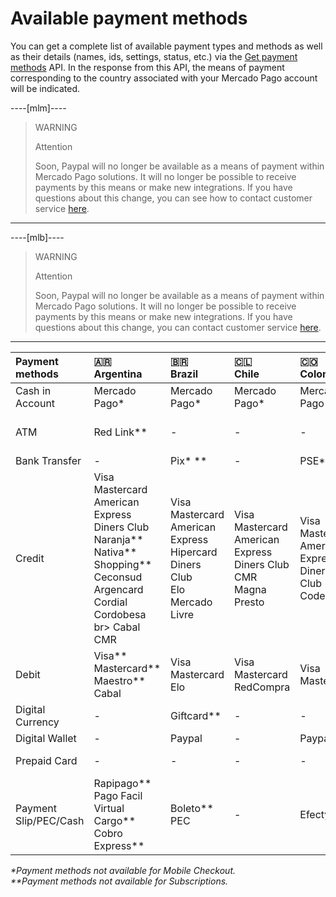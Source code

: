 # Available payment methods

You can get a complete list of available payment types and methods as well as their details (names, ids, settings, status, etc.) via the [Get payment methods](/developers/en/reference/payment_methods/_payment_methods/get) API. In the response from this API, the means of payment corresponding to the country associated with your Mercado Pago account will be indicated.

----[mlm]---- 

> WARNING
>
> Attention
>
> Soon, Paypal will no longer be available as a means of payment within Mercado Pago solutions. It will no longer be possible to receive payments by this means or make new integrations. If you have questions about this change, you can see how to contact customer service [here](https://blog.mercadopago.com.mx/productos/atencion-al-cliente-mercado-pago-como-contactarse).
------------

----[mlb]---- 

> WARNING
>
> Attention
>
> Soon, Paypal will no longer be available as a means of payment within Mercado Pago solutions. It will no longer be possible to receive payments by this means or make new integrations. If you have questions about this change, you can contact customer service [here](https://www.mercadopago.com.br/ajuda).
------------

| Payment methods | 🇦🇷 <br> Argentina | 🇧🇷 <br> Brazil | 🇨🇱 <br>  Chile | 🇨🇴 <br>  Colombia | 🇲🇽 <br> Mexico | 🇵🇪 <br> Peru | 🇺🇾 <br> Uruguay |
| :--- | :--- | :--- | :--- | :--- | :--- | :--- | :--- |
| Cash in Account | Mercado Pago* | Mercado Pago* | Mercado Pago* | Mercado Pago* | Mercado Pago* | Mercado Pago* | - |
| ATM | Red Link** | - | - | - | Bancomer** <br> Banamex** <br> Serfin** | BCP <br> Continental <br> Others| - |
| Bank Transfer | - | Pix* ** | - | PSE* | - | - | - |
| Credit | Visa <br> Mastercard <br> American Express <br> Diners Club <br> Naranja** <br> Nativa** <br> Shopping** <br> Ceconsud <br> Argencard <br> Cordial <br> Cordobesa <br> br> Cabal <br> CMR | Visa <br> Mastercard <br> American Express <br> Hipercard <br> Diners Club <br> Elo <br> Mercado Livre | Visa <br> Mastercard <br> American Express <br> Diners Club <br> CMR <br> Magna <br> Presto | Visa <br> Mastercard <br> American Express <br> Diners Club <br> Codensa | Visa <br> Mastercard <br> American Express** | Visa <br> Diners Club | Visa <br> Mastercard <br> Diners Club <br> Oca <br> Lider |
| Debit | Visa** <br> Mastercard** <br> Maestro** <br> Cabal | Visa <br> Mastercard <br> Elo | Visa <br> Mastercard <br> RedCompra | Visa <br> Mastercard | Visa <br> Mastercard | Visa <br> Mastercard | - |
| Digital Currency | - | Giftcard** | - | - | Bitcoin** | - | - |
| Digital Wallet | - | Paypal | - | Paypal | - | - | - |
| Prepaid Card | - | - | - | - | Mercado Pago** | - | - |
| Payment Slip/PEC/Cash | Rapipago** <br> Pago Facil <br> Virtual Cargo** <br> Cobro Express** | Boleto** <br> PEC | - | Efecty* | Oxxo** <br> PayCash | - | Abitab <br> Red Pagos |

_*Payment methods not available for Mobile Checkout._ <br>
_**Payment methods not available for Subscriptions._